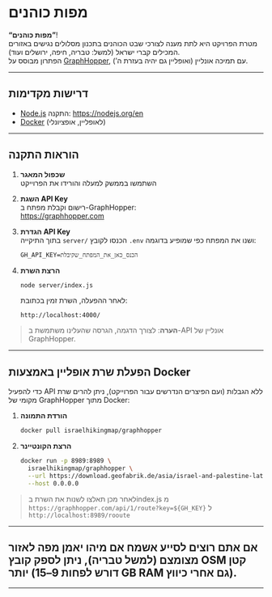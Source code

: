 
#  מפות כוהנים

 **“מפות כוהנים”**!  
מטרת הפרויקט היא לתת מענה לצורכי שבט הכוהנים בתכנון מסלולים נגישים באזורים המכילים קברי ישראל (למשל: טבריה, חיפה, ירושלים ועוד).  
הפתרון מבוסס על [GraphHopper](https://github.com/graphhopper/graphhopper), עם תמיכה אונליין (ואופליין גם יהיה בעזרת  ה’).

---




## דרישות מקדימות

- [Node.js](https://nodejs.org/en)
  התקנה: https://nodejs.org/en  
- [Docker](github.com/IsraelHikingMap/graphhopper-docker-image-push)
(לאופליין, אופציונלי)

---

##  הוראות התקנה

1. **שכפול המאגר**  
   השתמשו בממשק למעלה והורידו את הפרוייקט

2. **השגת API Key**  
   רישום וקבלת מפתח ב-GraphHopper:  
   https://graphhopper.com

3. **הגדרת API Key**  
   בתוך התיקייה `server/` הכנסו לקובץ  `.env` ושנו את המפתח כפי שמופיע בדוגמה:
   ```
   GH_API_KEY=הכנס_כאן_את_המפתח_שקיבלת
   ```

4. **הרצת השרת**  
   ```bash
   node server/index.js
   ```
   לאחר ההפעלה, השרת זמין בכתובת:
   ```
   http://localhost:4000/
   ```

> **הערה**: לצורך הדגמה, הגרסה שהעלינו משתמשת ב-API אונליין של GraphHopper.

---

##  הפעלת שרת אופליין באמצעות Docker

כדי להפעיל API ללא הגבלות (ועם הפיצרים הנדרשים עבור הפרוייקט), ניתן להרים שרת מקומי של GraphHopper מתוך Docker:

1. **הורדת התמונה**  
   ```bash
   docker pull israelhikingmap/graphhopper
   ```
2. **הרצת הקונטיינר**  
   ```bash
   docker run -p 8989:8989 \
     israelhikingmap/graphhopper \
     --url https://download.geofabrik.de/asia/israel-and-palestine-latest.osm.pbf \
     --host 0.0.0.0
   ```

   
>לאחר מכן תאלצו לשנות את השרת בindex.js מ `https://graphhopper.com/api/1/route?key=${GH_KEY}` ל `http://localhost:8989/rooute`

---

 ## אם אתם רוצים לסייע אשמח אם מיהו יאמן מפה לאזור מצומצם (למשל טבריה), ניתן לספק קובץ OSM קטן יותר (דורש לפחות 9–15 GB RAM גם אחרי כיווץ).

---

